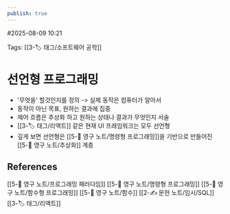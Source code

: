```yaml
---
publish: true
---
```

#2025-08-09 10:21

Tags: [[3-🏷️ 태그/소프트웨어 공학]]

# 선언형 프로그래밍
- '무엇을' 할것인지를 정의 -> 실제 동작은 컴퓨터가 알아서
- 동작이 아닌 목표, 원하는 결과에 집중
- 제어 흐름은 추상화 하고 원하는 상태나 결과가 무엇인지 서술
- [[3-🏷️ 태그/리액트]] 같은 현재 UI 프레임워크는 모두 선언형
- 깊게 보면 선언형은 [[5-💎 영구 노트/명령형 프로그래밍]]을 기반으로 만들어진 [[5-💎 영구 노트/추상화]] 계층
## References
[[5-💎 영구 노트/프로그래밍 패러다임]]
[[5-💎 영구 노트/명령형 프로그래밍]]
[[5-💎 영구 노트/함수형 프로그래밍]]
[[5-💎 영구 노트/함수]]
[[2-✍️ 문헌 노트/임시/SQL]]
[[3-🏷️ 태그/리액트]]